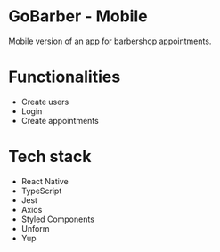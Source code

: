 # GoBarber - Mobile

Mobile version of an app for barbershop appointments.

# Functionalities
- Create users
- Login
- Create appointments

# Tech stack
- React Native
- TypeScript
- Jest
- Axios
- Styled Components
- Unform
- Yup
